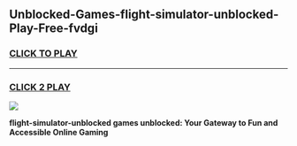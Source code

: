 
## Unblocked-Games-flight-simulator-unblocked-Play-Free-fvdgi
<h3>
<a href="https://premium76.site?title=flight-simulator-unblocked&ref=23A">CLICK TO PLAY</a></h3>
<hr>

<h3>
<a href="https://premium76.site?title=flight-simulator-unblocked&ref=23A">CLICK 2 PLAY</a>
  
</h3>

<a href="https://premium76.site?title=flight-simulator-unblocked&ref=23A"><img src="https://clearcache.store/games.png"></a>


**flight-simulator-unblocked games unblocked: Your Gateway to Fun and Accessible Online Gaming**
